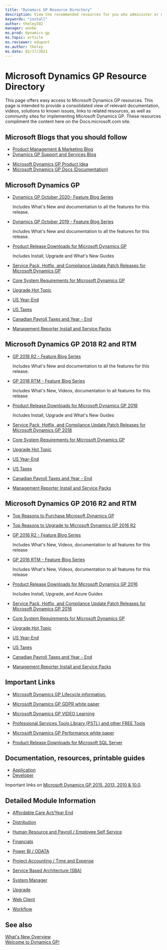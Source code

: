 ```yaml
---
title: "Dynamics GP Resource Directory"
description: View the recommended resources for you who administer or manage Dynamics GP.
keywords: "install"
author: theley502
manager: annbe
ms.prod: dynamics-gp
ms.topic: article
ms.reviewer: edupont
ms.author: theley
ms.date: 02/17/2021
---
```

# Microsoft Dynamics GP Resource Directory

This page offers easy access to Microsoft Dynamics GP resources. This page is intended to provide a consolidated view of relevant documentation, videos, solutions to known issues, links to related resources, as well as community sites for implementing Microsoft Dynamics GP. These resources compliment the content here on the Docs.microsoft.com site.

## Microsoft Blogs that you should follow

- [Product Management & Marketing Blog](https://community.dynamics.com/gp/b/gpteamblog)
- [Dynamics GP Support and Services Blog](https://community.dynamics.com/gp/b/dynamicsgp)
<!-- [Dynamics GP Developer Blog](https://msdn.microsoft.com/library/aa496082.aspx)
- [Dynamics Financial Reporting - Management Reporter](https://blogs.msdn.com/b/dynamics_financial_reporting/)-->
- [Microsoft Dynamics GP Product Idea](https://experience.dynamics.com/ideas/categories/?forum=771cc5ac-c117-e811-8105-3863bb2e0320&forumName=Dynamics%20GP)
- [Microsoft Dynamics GP Docs (Documentation)](index.md)

## Microsoft Dynamics GP

- [Dynamics GP October 2020- Feature Blog Series](https://community.dynamics.com/gp/b/dynamicsgp/posts/microsoft-dynamics-gp-2020-new-feature-blog-series-schedule-410418203)

  Includes What's New and documentation to all the features for this release.  
- [Dynamics GP October 2019 - Feature Blog Series](https://community.dynamics.com/gp/b/dynamicsgp/posts/microsoft-dynamics-gp-2018-r3-new-feature-blog-series-schedule)

  Includes What's New and documentation to all the features for this release.
- [Product Release Downloads for Microsoft Dynamics GP](/dynamics/s-e/gp/MDGP2018_Release_Download_378)

  Includes Install, Upgrade and What's New Guides
- [Service Pack, Hotfix, and Compliance Update Patch Releases for Microsoft Dynamics GP](/dynamics/s-e/gp/MDGP2018_PatchReleases_377)
- [Core System Requirements for Microsoft Dynamics GP](installation/system-requirements-core.md)
- [Upgrade Hot Topic](https://docs.microsoft.com/dynamics/s-e/)
- [US Year-End](/dynamics/s-e/gp/usgpye2018_396)
- [US Taxes](/dynamics/s-e/gp/tugp2018_391)
- [Canadian Payroll Taxes and Year - End](/dynamics/s-e/gp/cagptuye2018_285)
- [Management Reporter Install and Service Packs](/dynamics/s-e/mr/mroverview_435)

## <a name="GP2018"></a>Microsoft Dynamics GP 2018 R2 and RTM

- [GP 2018 R2 - Feature Blog Series](https://community.dynamics.com/gp/b/dynamicsgp/archive/2018/09/24/microsoft-dynamics-gp-2018-r2-new-feature-blog-series-schedule)

  Includes What's New and documentation to all the features for this release.  
- [GP 2018 RTM - Feature Blog Series](https://community.dynamics.com/gp/b/dynamicsgp/archive/2017/10/25/microsoft-dynamics-gp-2018-new-feature-blog-series-schedule)

  Includes What's New, Videos, documentation to all features for this release
- [Product Release Downloads for Microsoft Dynamics GP 2018](/dynamics/s-e/gp/MDGP2018_Release_Download_378)

  Includes Install, Upgrade and What's New Guides
- [Service Pack, Hotfix, and Compliance Update Patch Releases for Microsoft Dynamics GP 2018](/dynamics/s-e/gp/MDGP2018_PatchReleases_377)
- [Core System Requirements for Microsoft Dynamics GP](installation/system-requirements-core.md)  
- [Upgrade Hot Topic](https://docs.microsoft.com/dynamics/s-e/)
- [US Year-End](/dynamics/s-e/gp/usgpye2018_396)
- [US Taxes](/dynamics/s-e/gp/tugp2018_391)
- [Canadian Payroll Taxes and Year - End](/dynamics/s-e/gp/cagptuye2018_285)
- [Management Reporter Install and Service Packs](/dynamics/s-e/mr/mroverview_435)

## Microsoft Dynamics GP 2016 R2 and RTM

- [Top Reasons to Purchase Microsoft Dynamics GP](https://mbs.microsoft.com/files/customer/GP/Learning/Systemreq/MicrosoftDynamicsGP2016TopReasonsToBuy.pdf)
- [Top Reasons to Upgrade to Microsoft Dynamics GP 2016 R2](https://mbs.microsoft.com/files/customer/GP/Learning/Systemreq/MicrosoftDynamicsGP2016TopReasonsToUpgrade.pdf)
- [GP 2016 R2 - Feature Blog Series](https://community.dynamics.com/gp/b/dynamicsgp/archive/2016/11/11/microsoft-dynamics-gp-2016-r2-new-feature-blog-series-schedule)

  Includes What's New, Videos, documentation to all features for this release
- [GP 2016 RTM - Feature Blog Series](https://community.dynamics.com/gp/b/dynamicsgp/archive/2016/03/30/microsoft-dynamics-gp-2016-new-features-blog-series-schedule)

  Includes What's New, Videos, documentation to all features for this release
- [Product Release Downloads for Microsoft Dynamics GP 2016](/dynamics/s-e/gp/MDGP2016_Release_Download_371)

  Includes Install, Upgrade, and Azure Guides
- [Service Pack, Hotfix, and Compliance Update Patch Releases for Microsoft Dynamics GP 2016](/dynamics/s-e/gp/MDGP2016_PatchReleases_370)
- [Core System Requirements for Microsoft Dynamics GP](installation/system-requirements-core.md)  
- [Upgrade Hot Topic](https://docs.microsoft.com/dynamics/s-e/)
- [US Year-End](/dynamics/s-e/gp/usgpye2016_395)  
- [US Taxes](/dynamics/s-e/gp/tugp2016_390) 
- [Canadian Payroll Taxes and Year - End](/dynamics/s-e/gp/cagptuye2016_284)
- [Management Reporter Install and Service Packs](/dynamics/s-e/mr/mroverview_435)

## Important Links

- [Microsoft Dynamics GP Lifecycle information.](https://community.dynamics.com/gp/b/dynamicsgp/archive/2017/10/03/microsoft-dynamics-gp-2018-and-year-end-update-lifecycle-and-upgrade-services)

- [Microsoft Dynamics GP GDPR white paper](https://servicetrust.microsoft.com/ViewPage/TrustDocuments?command=Download&downloadType=Document&downloadId=5068db5f-cc6b-45d9-9916-fb8dcd801d03&docTab=6d000410-c9e9-11e7-9a91-892aae8839ad_FAQ_and_White_Papers)

- [Microsoft Dynamics GP VIDEO Learning](https://mbs.microsoft.com/_layouts/15/DocIdRedir.aspx?ID=MBSDYN-3-11073)

- [Professional Services Tools Library (PSTL) and other FREE Tools](/dynamics/s-e/gp/noam_pstl_delta)

- [Microsoft Dynamics GP Performance white paper](https://docs.microsoft.com/dynamics/s-e/)

- [Product Release Downloads for Microsoft SQL Server](https://businesscenter.mbs.microsoft.com/#contentdetail/SQLdownloadOverview)

## Documentation, resources, printable guides

- [Application](/previous-versions/dynamics-gp/appuser-itpro/hh686187%28v=gp.20%29)
- [Developer](/previous-versions/dynamicsgp/developer/bb219081%28v=msdn.10%29)

Important links on [Microsoft Dynamics GP 2015, 2013, 2010 & 10.0](https://mbs.microsoft.com/_layouts/15/DocIdRedir.aspx?ID=MBSDYN-3-5969).

## Detailed Module Information

- [Affordable Care Act/Year End](https://mbs.microsoft.com/Files/customer/GP/Downloads/Updates/ACAYEAREND.docx)

- [Distribution](https://mbs.microsoft.com/Files/customer/GP/Downloads/Updates/Distribution.docx)

- [Human Resource and Payroll / Employee Self Service](https://mbs.microsoft.com/Files/customer/GP/Downloads/Updates/HRPSelfServe.docx)

- [Financials](https://mbs.microsoft.com/Files/customer/GP/Downloads/Updates/Financials.docx)

- [Power BI / ODATA](https://mbs.microsoft.com/_layouts/15/DocIdRedir.aspx?ID=MBSDYN-3-10876)

- [Project Accounting / Time and Expense](https://mbs.microsoft.com/Files/customer/GP/Downloads/Updates/ProjectTE.docx)

- [Service Based Architecture (SBA)](https://mbs.microsoft.com/Files/customer/GP/Downloads/Updates/SBA.docx)

- [System Manager](https://mbs.microsoft.com/Files/customer/GP/Downloads/Updates/SystemManager.docx)

- [Upgrade](https://mbs.microsoft.com/Files/customer/GP/Downloads/Updates/Update.docx)

- [Web Client](https://mbs.microsoft.com/Files/customer/GP/Downloads/Updates/WEBCLIENT.docx)

- [Workflow](https://mbs.microsoft.com/Files/customer/GP/Downloads/Updates/WORKFLOW%202.docx)

## See also

[What's New Overview](whats-new/introduction.md)  
[Welcome to Dynamics GP!](index.md)  
